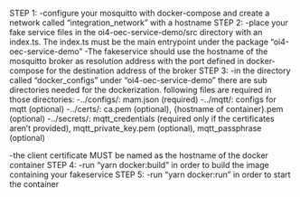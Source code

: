 STEP 1:
-configure your mosquitto with docker-compose and create a network called “integration_network” with a hostname
STEP 2:
-place your fake service files in the oi4-oec-service-demo/src directory with an index.ts. The index.ts must be the main entrypoint under the package “oi4-oec-service-demo”
-The fakeservice should use the hostname of the mosquitto broker as resolution address with the port defined in docker-compose for the destination address of the broker
STEP 3:
-in the directory called “docker_configs” under “oi4-oec-service-demo” there are sub directories needed for the dockerization. following files are required in those directories:
-../configs/: mam.json (required)
-../mqtt/: configs for mqtt (optional)
-../certs/: ca.pem (optional), {hostname of container}.pem (optional)
-../secrets/: mqtt_credentials (required only if the certificates aren’t provided), mqtt_private_key.pem (optional), mqtt_passphrase (optional)

-the client certificate MUST be named as the hostname of the docker container
STEP 4:
-run “yarn docker:build” in order to build the image containing your fakeservice
STEP 5:
-run “yarn docker:run” in order to start the container
